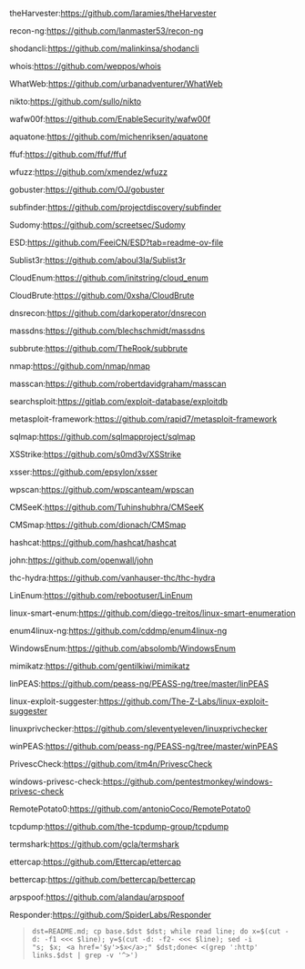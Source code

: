 theHarvester:https://github.com/laramies/theHarvester

recon-ng:https://github.com/lanmaster53/recon-ng

shodancli:https://github.com/malinkinsa/shodancli

whois:https://github.com/weppos/whois

WhatWeb:https://github.com/urbanadventurer/WhatWeb

nikto:https://github.com/sullo/nikto

wafw00f:https://github.com/EnableSecurity/wafw00f

aquatone:https://github.com/michenriksen/aquatone

ffuf:https://github.com/ffuf/ffuf

wfuzz:https://github.com/xmendez/wfuzz

gobuster:https://github.com/OJ/gobuster

subfinder:https://github.com/projectdiscovery/subfinder

Sudomy:https://github.com/screetsec/Sudomy

ESD:https://github.com/FeeiCN/ESD?tab=readme-ov-file

Sublist3r:https://github.com/aboul3la/Sublist3r

CloudEnum:https://github.com/initstring/cloud_enum

CloudBrute:https://github.com/0xsha/CloudBrute

dnsrecon:https://github.com/darkoperator/dnsrecon

massdns:https://github.com/blechschmidt/massdns

subbrute:https://github.com/TheRook/subbrute

nmap:https://github.com/nmap/nmap

masscan:https://github.com/robertdavidgraham/masscan

searchsploit:https://gitlab.com/exploit-database/exploitdb

metasploit-framework:https://github.com/rapid7/metasploit-framework

sqlmap:https://github.com/sqlmapproject/sqlmap

XSStrike:https://github.com/s0md3v/XSStrike

xsser:https://github.com/epsylon/xsser

wpscan:https://github.com/wpscanteam/wpscan

CMSeeK:https://github.com/Tuhinshubhra/CMSeeK

CMSmap:https://github.com/dionach/CMSmap

hashcat:https://github.com/hashcat/hashcat

john:https://github.com/openwall/john

thc-hydra:https://github.com/vanhauser-thc/thc-hydra

LinEnum:https://github.com/rebootuser/LinEnum

linux-smart-enum:https://github.com/diego-treitos/linux-smart-enumeration

enum4linux-ng:https://github.com/cddmp/enum4linux-ng

WindowsEnum:https://github.com/absolomb/WindowsEnum

mimikatz:https://github.com/gentilkiwi/mimikatz

linPEAS:https://github.com/peass-ng/PEASS-ng/tree/master/linPEAS

linux-exploit-suggester:https://github.com/The-Z-Labs/linux-exploit-suggester

linuxprivchecker:https://github.com/sleventyeleven/linuxprivchecker

winPEAS:https://github.com/peass-ng/PEASS-ng/tree/master/winPEAS

PrivescCheck:https://github.com/itm4n/PrivescCheck

windows-privesc-check:https://github.com/pentestmonkey/windows-privesc-check

RemotePotato0:https://github.com/antonioCoco/RemotePotato0

tcpdump:https://github.com/the-tcpdump-group/tcpdump

termshark:https://github.com/gcla/termshark

ettercap:https://github.com/Ettercap/ettercap

bettercap:https://github.com/bettercap/bettercap

arpspoof:https://github.com/alandau/arpspoof

Responder:https://github.com/SpiderLabs/Responder

> `dst=README.md; cp base.$dst $dst; while read line; do x=$(cut -d: -f1 <<< $line); y=$(cut -d: -f2- <<< $line); sed -i "s;⠀$x;⠀<a href='$y'>$x</a>;" $dst;done< <(grep ':http' links.$dst | grep -v '^>')`
